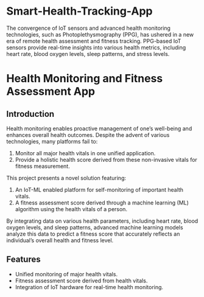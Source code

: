 # Smart-Health-Tracking-App
 
The convergence of IoT sensors and advanced health monitoring technologies, such as Photoplethysmography (PPG), has ushered in a new era of remote health assessment and fitness tracking. PPG-based IoT sensors provide real-time insights into various health metrics, including heart rate, blood oxygen levels, sleep patterns, and stress levels. 

# Health Monitoring and Fitness Assessment App

## Introduction
Health monitoring enables proactive management of one’s well-being and enhances overall health outcomes. Despite the advent of various technologies, many platforms fail to:
1. Monitor all major health vitals in one unified application.
2. Provide a holistic health score derived from these non-invasive vitals for fitness measurement.

This project presents a novel solution featuring:
1. An IoT-ML enabled platform for self-monitoring of important health vitals.
2. A fitness assessment score derived through a machine learning (ML) algorithm using the health vitals of a person.

By integrating data on various health parameters, including heart rate, blood oxygen levels, and sleep patterns, advanced machine learning models analyze this data to predict a fitness score that accurately reflects an individual’s overall health and fitness level.

## Features
- Unified monitoring of major health vitals.
- Fitness assessment score derived from health vitals.
- Integration of IoT hardware for real-time health monitoring.
